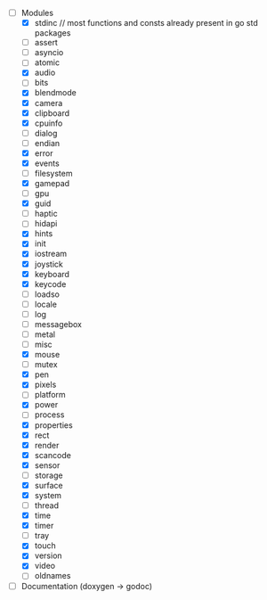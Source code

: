 - [ ] Modules
  - [x] stdinc // most functions and consts already present in go std packages
  - [ ] assert
  - [ ] asyncio
  - [ ] atomic
  - [x] audio
  - [ ] bits
  - [x] blendmode
  - [x] camera
  - [x] clipboard
  - [x] cpuinfo
  - [ ] dialog
  - [ ] endian
  - [x] error
  - [x] events
  - [ ] filesystem
  - [x] gamepad
  - [ ] gpu
  - [x] guid
  - [ ] haptic
  - [ ] hidapi
  - [x] hints
  - [x] init
  - [x] iostream
  - [x] joystick
  - [x] keyboard
  - [x] keycode
  - [ ] loadso
  - [ ] locale
  - [ ] log
  - [ ] messagebox
  - [ ] metal
  - [ ] misc
  - [x] mouse
  - [ ] mutex
  - [x] pen
  - [x] pixels
  - [ ] platform
  - [x] power
  - [ ] process
  - [x] properties
  - [x] rect
  - [x] render
  - [x] scancode
  - [x] sensor
  - [ ] storage
  - [x] surface
  - [x] system
  - [ ] thread
  - [x] time
  - [x] timer
  - [ ] tray
  - [x] touch
  - [x] version
  - [x] video
  - [ ] oldnames
- [ ] Documentation (doxygen -> godoc)